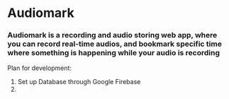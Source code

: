 
<h1>Audiomark</h1>

<h3>Audiomark is a recording and audio storing web app, where you can record real-time audios, and bookmark specific time where something is happening while your audio is recording
</h3>

<p>
Plan for development:

1. Set up Database through Google Firebase
2. 

</p>